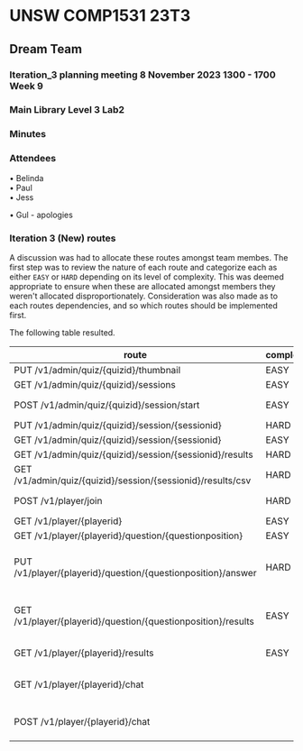 # UNSW COMP1531 23T3

## Dream Team

### Iteration_3 planning meeting 8 November 2023 1300 - 1700 Week 9

### Main Library Level 3 Lab2

### Minutes

### Attendees

• Belinda  
• Paul  
• Jess

• Gul - apologies

### Iteration 3 (New) routes

A discussion was had to allocate these routes amongst team membes. The first step was to review the nature of each route and categorize each as either `EASY` or `HARD` depending on its level of complexity. This was deemed appropriate to ensure when these are allocated amongst members they weren't allocated disproportionately. Consideration was also made as to each routes dependencies, and so which routes should be implemented first.

The following table resulted.

| route                                                         | complexity | dependencies                                                 |               notes |
| ------------------------------------------------------------- | ---------- | ------------------------------------------------------------ | ------------------: |
| PUT /v1/admin/quiz/{quizid}/thumbnail                         | EASY       | POST /v1/admin/quiz/{quizid}/session/start                   |                     |
| GET /v1/admin/quiz/{quizid}/sessions                          | EASY       | POST /v1/admin/quiz/{quizid}/session/start                   |                     |
| POST /v1/admin/quiz/{quizid}/session/start                    | EASY       |                                                              |            DO FIRST |
| PUT /v1/admin/quiz/{quizid}/session/{sessionid}               | HARD       | POST /v1/admin/quiz/{quizid}/session/start                   |                     |
| GET /v1/admin/quiz/{quizid}/session/{sessionid}               | EASY       | POST /v1/admin/quiz/{quizid}/session/start                   |                     |
| GET /v1/admin/quiz/{quizid}/session/{sessionid}/results       | HARD       | relies on both session and players - leave until last        |                     |
| GET /v1/admin/quiz/{quizid}/session/{sessionid}/results/csv   | HARD       | relies on both session and players - leave until last        |                     |
| POST /v1/player/join                                          | HARD       | POST /v1/admin/quiz/{quizid}/session/start                   |            DO FIRST |
| GET /v1/player/{playerid}                                     | EASY       | POST /v1/player/join                                         |                     |
| GET /v1/player/{playerid}/question/{questionposition}         | EASY       | POST /v1/player/join                                         |                     |
| PUT /v1/player/{playerid}/question/{questionposition}/answer  | HARD       | POST /v1/player/join                                         | lots of error cases |
| GET /v1/player/{playerid}/question/{questionposition}/results | EASY       | PUT /v1/player/{playerid}/question/{questionposition}/answer | lots of error cases |
| GET /v1/player/{playerid}/results                             | EASY       | PUT /v1/player/{playerid}/question/{questionposition}/answer |                     |
| GET /v1/player/{playerid}/chat                                |            |                                                              |    leave until last |
| POST /v1/player/{playerid}/chat                               |            |                                                              |    leave until last |
